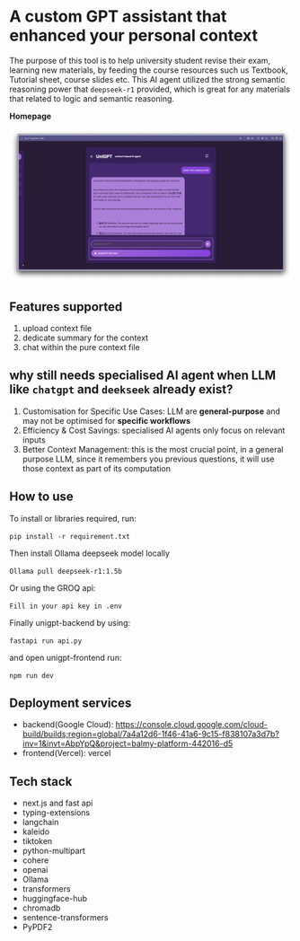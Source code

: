 # A custom GPT assistant that enhanced your personal context

The purpose of this tool is to help university student revise their exam, 
learning new materials, by feeding the course resources such us Textbook, Tutorial sheet, course slides etc.
This AI agent utilized the strong semantic reasoning power that `deepseek-r1` provided,
which is great for any materials that related to logic and semantic reasoning.

**Homepage**

![](media/chat.png)

## Features supported

1. upload context file
2. dedicate summary for the context
3. chat within the pure context file

## why still needs specialised AI agent when LLM like `chatgpt` and `deekseek` already exist?

1. Customisation for Specific Use Cases: LLM are **general-purpose** and may not be optimised for **specific workflows**
2. Efficiency & Cost Savings: specialised AI agents only focus on relevant inputs
3. Better Context Management: this is the most crucial point, in a general purpose LLM, since it remembers you previous questions, it will use those context as part of its computation

## How to use

To install or libraries required, run:

`pip install -r requirement.txt`

Then install Ollama deepseek model locally

`Ollama pull deepseek-r1:1.5b`

Or using the GROQ api:

`Fill in your api key in .env`

Finally unigpt-backend by using:

`fastapi run api.py`

and open unigpt-frontend run:

`npm run dev`

## Deployment services

- backend(Google Cloud): https://console.cloud.google.com/cloud-build/builds;region=global/7a4a12d6-1f46-41a6-9c15-f838107a3d7b?inv=1&invt=AbpYpQ&project=balmy-platform-442016-d5
- frontend(Vercel): vercel

## Tech stack

- next.js and fast api
- typing-extensions
- langchain
- kaleido
- tiktoken
- python-multipart
- cohere
- openai
- Ollama
- transformers
- huggingface-hub
- chromadb
- sentence-transformers
- PyPDF2